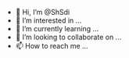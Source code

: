 - 👋 Hi, I’m @ShSdi
- 👀 I’m interested in ...
- 🌱 I’m currently learning ...
- 💞️ I’m looking to collaborate on ...
- 📫 How to reach me ...

<!---
ShSdi/ShSdi is a ✨ special ✨ repository because its `README.md` (this file) appears on your GitHub profile.
You can click the Preview link to take a look at your changes.
--->
